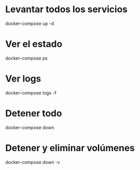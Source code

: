 # Levantar todos los servicios
docker-compose up -d

# Ver el estado
docker-compose ps

# Ver logs
docker-compose logs -f

# Detener todo
docker-compose down

# Detener y eliminar volúmenes
docker-compose down -v